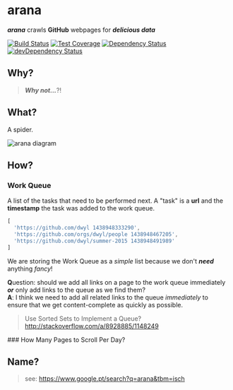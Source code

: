 # arana

***arana*** crawls **GitHub** webpages for ***delicious data***

[![Build Status](https://travis-ci.org/nelsonic/arana.svg?branch=master)](https://travis-ci.org/nelsonic/arana)
[![Test Coverage](https://codeclimate.com/github/nelsonic/arana/badges/coverage.svg)](https://codeclimate.com/github/nelsonic/arana/coverage)
[![Dependency Status](https://david-dm.org/nelsonic/arana.svg)](https://david-dm.org/nelsonic/arana)
[![devDependency Status](https://david-dm.org/nelsonic/arana/dev-status.svg)](https://david-dm.org/nelsonic/arana#info=devDependencies)
<!--
[![Code Climate](https://codeclimate.com/github/nelsonic/arana/badges/gpa.svg)](https://codeclimate.com/github/nelsonic/arana)
-->

## Why?

> ***Why not...***?!

## What?

A spider.

![arana diagram](http://i.imgur.com/vSVXlku.jpg)

## How?

### Work Queue

A list of the tasks that need to be performed next.
A "task" is a **url** and the **timestamp** the task was added to the work queue.

```js
[
  'https://github.com/dwyl 1438948333290',
  'https://github.com/orgs/dwyl/people 1438948467205',
  'https://github.com/dwyl/summer-2015 1438948491989'
]
```

We are storing the Work Queue as a *simple* list because we don't ***need***
anything *fancy*!



**Q**uestion: should we add all links on a page to the work queue immediately
***or*** only add links to the queue as we find them?  
**A**: I think we need to add all related links to the queue *immediately*
to ensure that we get content-complete as quickly as possible.

> Use Sorted Sets to Implement a Queue?
http://stackoverflow.com/a/8928885/1148249


### How Many Pages to Scroll Per Day?



## Name?

> see: https://www.google.pt/search?q=arana&tbm=isch
